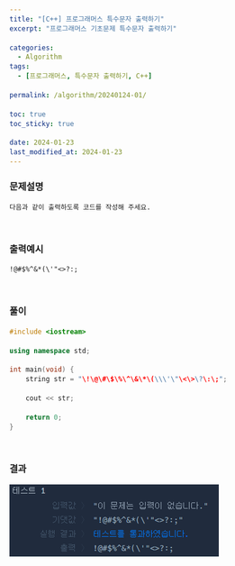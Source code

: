 ```yaml
---
title: "[C++] 프로그래머스 특수문자 출력하기"
excerpt: "프로그래머스 기초문제 특수문자 출력하기"

categories:
  - Algorithm
tags:
  - [프로그래머스, 특수문자 출력하기, C++]

permalink: /algorithm/20240124-01/

toc: true
toc_sticky: true

date: 2024-01-23
last_modified_at: 2024-01-23
---
```


### 문제설명

    다음과 같이 출력하도록 코드를 작성해 주세요.

<br/>

### 출력예시

    !@#$%^&*(\'"<>?:;

<br/>

### 풀이

```cpp
#include <iostream>

using namespace std;

int main(void) {
    string str = "\!\@\#\$\%\^\&\*\(\\\'\"\<\>\?\:\;";
    
    cout << str;
    
    return 0;
}
```

<br/>

### 결과
![코드 실행결과](/assets/images/posts_img/20240124-01/001.png "코드 실행결과")
